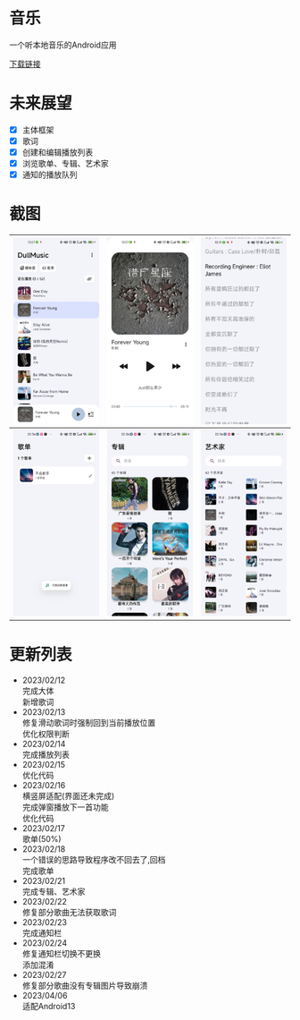 # 音乐

一个听本地音乐的Android应用   

[下载链接](https://www.pgyer.com/5vN0)

# 未来展望

- [x] 主体框架
- [x] 歌词
- [x] 创建和编辑播放列表
- [x] 浏览歌单、专辑、艺术家
- [x] 通知的播放队列

# 截图

| <img src="./screenshots/1.jpg" /> | <img src="./screenshots/2.jpg" />  | <img src="./screenshots/3.jpg"  /> |
|:---------------------------------:|:----------------------------------:|:----------------------------------:|
| <img src="./screenshots/4.jpg" /> | <img src="./screenshots/5.jpg"  /> | <img src="./screenshots/6.jpg"  /> |

# 更新列表

- 2023/02/12  
  完成大体  
  新增歌词  
- 2023/02/13  
  修复滑动歌词时强制回到当前播放位置  
  优化权限判断  
- 2023/02/14  
  完成播放列表   
- 2023/02/15  
  优化代码  
- 2023/02/16  
  横竖屏适配(界面还未完成)  
  完成弹窗播放下一首功能  
  优化代码  
- 2023/02/17  
  歌单(50%)  
- 2023/02/18  
  一个错误的思路导致程序改不回去了,回档  
  完成歌单  
- 2023/02/21  
  完成专辑、艺术家
- 2023/02/22  
  修复部分歌曲无法获取歌词  
- 2023/02/23  
  完成通知栏  
- 2023/02/24  
  修复通知栏切换不更换  
  添加混淆  
- 2023/02/27  
  修复部分歌曲没有专辑图片导致崩溃  
- 2023/04/06  
  适配Android13  
